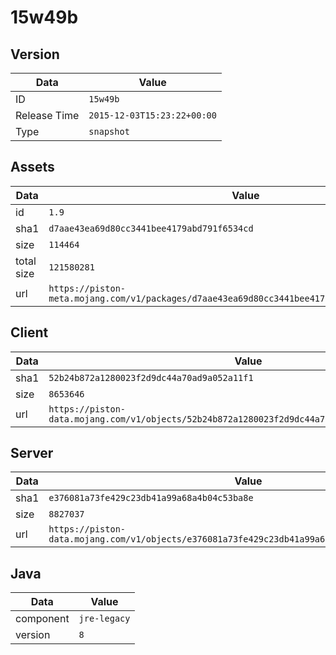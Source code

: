 # 15w49b

## Version

|**Data**        | **Value**                 |
|----------------|-------------------------|
| ID   | ```15w49b```   |
| Release Time   | ```2015-12-03T15:23:22+00:00```   |
| Type   | ```snapshot```   |

## Assets

|**Data**        | **Value**                 |
|----------------|-------------------------|
| id   | ```1.9```   |
| sha1   | ```d7aae43ea69d80cc3441bee4179abd791f6534cd```   |
| size   | ```114464```   |
| total size  | ```121580281```  |
| url       | ```https://piston-meta.mojang.com/v1/packages/d7aae43ea69d80cc3441bee4179abd791f6534cd/1.9.json``` |

## Client

|**Data**        | **Value**                 |
|----------------|-------------------------|
| sha1   | ```52b24b872a1280023f2d9dc44a70ad9a052a11f1```   |
| size   | ```8653646```   |
| url       | ```https://piston-data.mojang.com/v1/objects/52b24b872a1280023f2d9dc44a70ad9a052a11f1/client.jar``` |

## Server

|**Data**        | **Value**                 |
|----------------|-------------------------|
| sha1   | ```e376081a73fe429c23db41a99a68a4b04c53ba8e```   |
| size   | ```8827037```   |
| url       | ```https://piston-data.mojang.com/v1/objects/e376081a73fe429c23db41a99a68a4b04c53ba8e/server.jar``` |

## Java

|**Data**        | **Value**                 |
|----------------|-------------------------|
| component   | ```jre-legacy```   |
| version   | ```8```   |